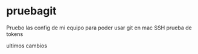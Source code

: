 # pruebagit
Pruebo las config de mi equipo para poder usar git en mac
SSH 
prueba de tokens

ultimos cambios
